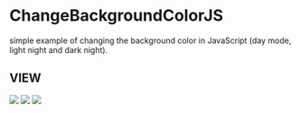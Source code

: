 # ChangeBackgroundColorJS
simple example of changing the background color in JavaScript (day mode, light night and dark night).

## VIEW
  <img src="https://imgur.com/rwR8eMq.png"/>
  <img src="https://imgur.com/yuYJrDn.png"/>
  <img src="https://imgur.com/8NWlUmq.png"/>
  
